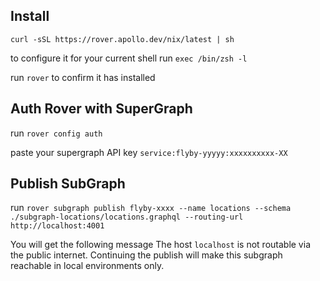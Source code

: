 ## Install

`curl -sSL https://rover.apollo.dev/nix/latest | sh`

to configure it for your current shell run
`exec /bin/zsh -l`

run `rover` to confirm it has installed

## Auth Rover with SuperGraph

run `rover config auth`

paste your supergraph API key `service:flyby-yyyyy:xxxxxxxxxx-XX`

## Publish SubGraph

run `rover subgraph publish flyby-xxxx --name locations --schema ./subgraph-locations/locations.graphql --routing-url http://localhost:4001`

You will get the following message
The host `localhost` is not routable via the public internet. Continuing the publish will make this subgraph reachable in local environments only.
